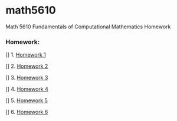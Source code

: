 # math5610
Math 5610 Fundamentals of Computational Mathematics Homework


### Homework:

[] 1. [Homework 1](https://EmilyBlackb.github.io/math5610/homework/1) 

[] 2. [Homework 2](https://EmilyBlackb.github.io/math5610/homework/2)

[] 3. [Homework 3](https://EmilyBlackb.github.io/math5610/homework/3)
 
[] 4. [Homework 4](https://EmilyBlackb.github.io/math5610/homework/4)

[] 5. [Homework 5](https://EmilyBlackb.github.io/math5610/homework/5) 

[] 6. [Homework 6](https://EmilyBlackb.github.io/math5610/homework/6) 
